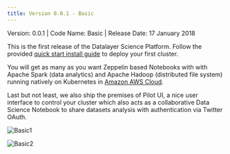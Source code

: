 ```yaml
---
title: Version 0.0.1 - Basic
---
```


Version: 0.0.1 | Code Name: Basic | Release Date: 17 January 2018

This is the first release of the Datalayer Science Platform. Follow the provided [quick start install guide](/docs/install) to deploy your first cluster.

You will get as many as you want Zeppelin based Notebooks with with Apache Spark (data analytics) and Apache Hadoop (distributed file system) running natively on Kubernetes in [Amazon AWS Cloud](https://aws.amazon.com).

Last but not least, we also ship the premises of Pilot UI, a nice user interface to control your cluster which also acts as a collaborative Data Science Notebook to share datasets analysis with authentication via Twitter OAuth.

![Basic1](/images/releases-basic-1.jpg "Basic1")

![Basic2](/images/releases-basic-2.jpg "Basic2")
